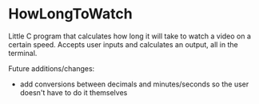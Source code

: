 # HowLongToWatch
Little C program that calculates how long it will take to watch a video on a certain speed. Accepts user inputs and calculates an output, all in the terminal.


Future additions/changes: 
- add conversions between decimals and minutes/seconds so the user doesn't have to do it themselves

